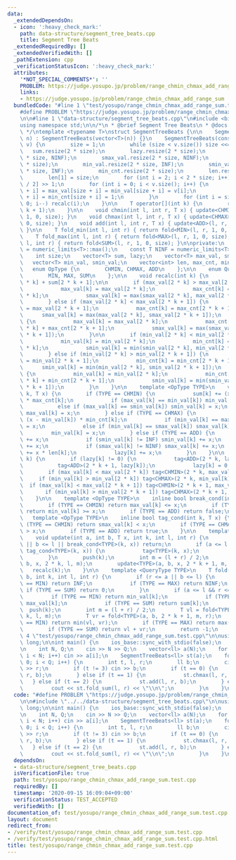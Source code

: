 ```yaml
---
data:
  _extendedDependsOn:
  - icon: ':heavy_check_mark:'
    path: data-structure/segment_tree_beats.cpp
    title: Segment Tree Beats
  _extendedRequiredBy: []
  _extendedVerifiedWith: []
  _pathExtension: cpp
  _verificationStatusIcon: ':heavy_check_mark:'
  attributes:
    '*NOT_SPECIAL_COMMENTS*': ''
    PROBLEM: https://judge.yosupo.jp/problem/range_chmin_chmax_add_range_sum
    links:
    - https://judge.yosupo.jp/problem/range_chmin_chmax_add_range_sum
  bundledCode: "#line 1 \"test/yosupo/range_chmin_chmax_add_range_sum.test.cpp\"\n\
    #define PROBLEM \"https://judge.yosupo.jp/problem/range_chmin_chmax_add_range_sum\"\
    \n\n#line 1 \"data-structure/segment_tree_beats.cpp\"\n#include <bits/stdc++.h>\n\
    using namespace std;\n\n/*\n * @brief Segment Tree Beats\n * @docs docs/data-structure/segment_tree_beats.md\n\
    \ */\ntemplate <typename T>\nstruct SegmentTreeBeats {\n\n    SegmentTreeBeats(int\
    \ n) : SegmentTreeBeats(vector<T>(n)) {}\n    SegmentTreeBeats(const vector<T>&\
    \ v) {\n        size = 1;\n        while (size < v.size()) size <<= 1;\n     \
    \   sum.resize(2 * size);\n        lazy.resize(2 * size);\n        max_val.resize(2\
    \ * size, NINF);\n        smax_val.resize(2 * size, NINF);\n        max_cnt.resize(2\
    \ * size);\n        min_val.resize(2 * size, INF);\n        smin_val.resize(2\
    \ * size, INF);\n        min_cnt.resize(2 * size);\n        len.resize(2 * size);\n\
    \        len[1] = size;\n        for (int i = 2; i < 2 * size; i++) len[i] = len[i\
    \ / 2] >> 1;\n        for (int i = 0; i < v.size(); i++) {\n            sum[size\
    \ + i] = max_val[size + i] = min_val[size + i] = v[i];\n            max_cnt[size\
    \ + i] = min_cnt[size + i] = 1;\n        }\n        for (int i = size - 1; i >\
    \ 0; i--) recalc(i);\n    }\n\n    T operator[](int k) {\n        return fold_sum(k,\
    \ k + 1);\n    }\n\n    void chmin(int l, int r, T x) { update<CHMIN>(l, r, x,\
    \ 1, 0, size); }\n    void chmax(int l, int r, T x) { update<CHMAX>(l, r, x, 1,\
    \ 0, size); }\n    void add(int l, int r, T x) { update<ADD>(l, r, x, 1, 0, size);\
    \ }\n\n    T fold_min(int l, int r) { return fold<MIN>(l, r, 1, 0, size); }\n\
    \    T fold_max(int l, int r) { return fold<MAX>(l, r, 1, 0, size); }\n    T fold_sum(int\
    \ l, int r) { return fold<SUM>(l, r, 1, 0, size); }\n\nprivate:\n    const T INF\
    \ = numeric_limits<T>::max();\n    const T NINF = numeric_limits<T>::min();\n\n\
    \    int size;\n    vector<T> sum, lazy;\n    vector<T> max_val, smax_val;\n \
    \   vector<T> min_val, smin_val;\n    vector<int> len, max_cnt, min_cnt;\n\n \
    \   enum OpType {\n        CHMIN, CHMAX, ADD\n    };\n\n    enum QueryType {\n\
    \        MIN, MAX, SUM\n    };\n\n    void recalc(int k) {\n        sum[k] = sum[2\
    \ * k] + sum[2 * k + 1];\n\n        if (max_val[2 * k] > max_val[2 * k + 1]) {\n\
    \            max_val[k] = max_val[2 * k];\n            max_cnt[k] = max_cnt[2\
    \ * k];\n            smax_val[k] = max(smax_val[2 * k], max_val[2 * k + 1]);\n\
    \        } else if (max_val[2 * k] < max_val[2 * k + 1]) {\n            max_val[k]\
    \ = max_val[2 * k + 1];\n            max_cnt[k] = max_cnt[2 * k + 1];\n      \
    \      smax_val[k] = max(max_val[2 * k], smax_val[2 * k + 1]);\n        } else\
    \ {\n            max_val[k] = max_val[2 * k];\n            max_cnt[k] = max_cnt[2\
    \ * k] + max_cnt[2 * k + 1];\n            smax_val[k] = max(smax_val[2 * k], smax_val[2\
    \ * k + 1]);\n        }\n\n        if (min_val[2 * k] < min_val[2 * k + 1]) {\n\
    \            min_val[k] = min_val[2 * k];\n            min_cnt[k] = min_cnt[2\
    \ * k];\n            smin_val[k] = min(smin_val[2 * k], min_val[2 * k + 1]);\n\
    \        } else if (min_val[2 * k] > min_val[2 * k + 1]) {\n            min_val[k]\
    \ = min_val[2 * k + 1];\n            min_cnt[k] = min_cnt[2 * k + 1];\n      \
    \      smin_val[k] = min(min_val[2 * k], smin_val[2 * k + 1]);\n        } else\
    \ {\n            min_val[k] = min_val[2 * k];\n            min_cnt[k] = min_cnt[2\
    \ * k] + min_cnt[2 * k + 1];\n            smin_val[k] = min(smin_val[2 * k], smin_val[2\
    \ * k + 1]);\n        }\n    }\n\n    template <OpType TYPE>\n    void tag(int\
    \ k, T x) {\n        if (TYPE == CHMIN) {\n            sum[k] += (x - max_val[k])\
    \ * max_cnt[k];\n            if (max_val[k] == min_val[k]) min_val[k] = x;\n \
    \           else if (max_val[k] == smin_val[k]) smin_val[k] = x;\n           \
    \ max_val[k] = x;\n        } else if (TYPE == CHMAX) {\n            sum[k] +=\
    \ (x - min_val[k]) * min_cnt[k];\n            if (min_val[k] == max_val[k]) max_val[k]\
    \ = x;\n            else if (min_val[k] == smax_val[k]) smax_val[k] = x;\n   \
    \         min_val[k] = x;\n        } else if (TYPE == ADD) {\n            min_val[k]\
    \ += x;\n            if (smin_val[k] != INF) smin_val[k] += x;\n            max_val[k]\
    \ += x;\n            if (smax_val[k] != NINF) smax_val[k] += x;\n            sum[k]\
    \ += x * len[k];\n            lazy[k] += x;\n        }\n    }\n\n    void push(int\
    \ k) {\n        if (lazy[k] != 0) {\n            tag<ADD>(2 * k, lazy[k]);\n \
    \           tag<ADD>(2 * k + 1, lazy[k]);\n            lazy[k] = 0;\n        }\n\
    \        if (max_val[k] < max_val[2 * k]) tag<CHMIN>(2 * k, max_val[k]);\n   \
    \     if (min_val[k] > min_val[2 * k]) tag<CHMAX>(2 * k, min_val[k]);\n      \
    \  if (max_val[k] < max_val[2 * k + 1]) tag<CHMIN>(2 * k + 1, max_val[k]);\n \
    \       if (min_val[k] > min_val[2 * k + 1]) tag<CHMAX>(2 * k + 1, min_val[k]);\n\
    \    }\n\n    template <OpType TYPE>\n    inline bool break_cond(int k, T x) {\n\
    \        if (TYPE == CHMIN) return max_val[k] <= x;\n        if (TYPE == CHMAX)\
    \ return min_val[k] >= x;\n        if (TYPE == ADD) return false;\n    }\n\n \
    \   template <OpType TYPE>\n    inline bool tag_cond(int k, T x) {\n        if\
    \ (TYPE == CHMIN) return smax_val[k] < x;\n        if (TYPE == CHMAX) return smin_val[k]\
    \ > x;\n        if (TYPE == ADD) return true;\n    }\n\n    template <OpType TYPE>\n\
    \    void update(int a, int b, T x, int k, int l, int r) {\n        if (r <= a\
    \ || b <= l || break_cond<TYPE>(k, x)) return;\n        if (a <= l && r <= b &&\
    \ tag_cond<TYPE>(k, x)) {\n            tag<TYPE>(k, x);\n            return;\n\
    \        }\n        push(k);\n        int m = (l + r) / 2;\n        update<TYPE>(a,\
    \ b, x, 2 * k, l, m);\n        update<TYPE>(a, b, x, 2 * k + 1, m, r);\n     \
    \   recalc(k);\n    }\n\n    template <QueryType TYPE>\n    T fold(int a, int\
    \ b, int k, int l, int r) {\n        if (r <= a || b <= l) {\n            if (TYPE\
    \ == MIN) return INF;\n            if (TYPE == MAX) return NINF;\n           \
    \ if (TYPE == SUM) return 0;\n        }\n        if (a <= l && r <= b) {\n   \
    \         if (TYPE == MIN) return min_val[k];\n            if (TYPE == MAX) return\
    \ max_val[k];\n            if (TYPE == SUM) return sum[k];\n        }\n      \
    \  push(k);\n        int m = (l + r) / 2;\n        T vl = fold<TYPE>(a, b, 2 *\
    \ k, l, m);\n        T vr = fold<TYPE>(a, b, 2 * k + 1, m, r);\n        if (TYPE\
    \ == MIN) return min(vl, vr);\n        if (TYPE == MAX) return max(vl, vr);\n\
    \        if (TYPE == SUM) return vl + vr;\n        return -1;\n    }\n};\n#line\
    \ 4 \"test/yosupo/range_chmin_chmax_add_range_sum.test.cpp\"\n\nusing ll = long\
    \ long;\n\nint main() {\n    ios_base::sync_with_stdio(false);\n    cin.tie(0);\n\
    \n    int N, Q;\n    cin >> N >> Q;\n    vector<ll> a(N);\n    for (int i = 0;\
    \ i < N; i++) cin >> a[i];\n    SegmentTreeBeats<ll> st(a);\n    for (int i =\
    \ 0; i < Q; i++) {\n        int t, l, r;\n        ll b;\n        cin >> t >> l\
    \ >> r;\n        if (t != 3) cin >> b;\n        if (t == 0) {\n            st.chmin(l,\
    \ r, b);\n        } else if (t == 1) {\n            st.chmax(l, r, b);\n     \
    \   } else if (t == 2) {\n            st.add(l, r, b);\n        } else {\n   \
    \         cout << st.fold_sum(l, r) << \"\\n\";\n        }\n    }\n}\n"
  code: "#define PROBLEM \"https://judge.yosupo.jp/problem/range_chmin_chmax_add_range_sum\"\
    \n\n#include \"../../data-structure/segment_tree_beats.cpp\"\n\nusing ll = long\
    \ long;\n\nint main() {\n    ios_base::sync_with_stdio(false);\n    cin.tie(0);\n\
    \n    int N, Q;\n    cin >> N >> Q;\n    vector<ll> a(N);\n    for (int i = 0;\
    \ i < N; i++) cin >> a[i];\n    SegmentTreeBeats<ll> st(a);\n    for (int i =\
    \ 0; i < Q; i++) {\n        int t, l, r;\n        ll b;\n        cin >> t >> l\
    \ >> r;\n        if (t != 3) cin >> b;\n        if (t == 0) {\n            st.chmin(l,\
    \ r, b);\n        } else if (t == 1) {\n            st.chmax(l, r, b);\n     \
    \   } else if (t == 2) {\n            st.add(l, r, b);\n        } else {\n   \
    \         cout << st.fold_sum(l, r) << \"\\n\";\n        }\n    }\n}"
  dependsOn:
  - data-structure/segment_tree_beats.cpp
  isVerificationFile: true
  path: test/yosupo/range_chmin_chmax_add_range_sum.test.cpp
  requiredBy: []
  timestamp: '2020-09-15 16:09:04+09:00'
  verificationStatus: TEST_ACCEPTED
  verifiedWith: []
documentation_of: test/yosupo/range_chmin_chmax_add_range_sum.test.cpp
layout: document
redirect_from:
- /verify/test/yosupo/range_chmin_chmax_add_range_sum.test.cpp
- /verify/test/yosupo/range_chmin_chmax_add_range_sum.test.cpp.html
title: test/yosupo/range_chmin_chmax_add_range_sum.test.cpp
---
```

